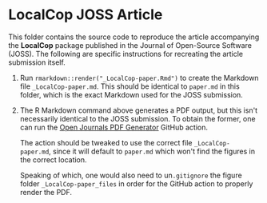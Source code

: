 # LocalCop JOSS Article

This folder contains the source code to reproduce the article accompanying the **LocalCop** package published in the Journal of Open-Source Software (JOSS).  The following are specific instructions for recreating the article submission itself.

1.  Run `rmarkdown::render("_LocalCop-paper.Rmd")` to create the Markdown file `_LocalCop-paper.md`.  This should be identical to `paper.md` in this folder, which is the exact Markdown used for the JOSS submission.

2.  The R Markdown command above generates a PDF output, but this isn't necessarily identical to the JOSS submission.  To obtain the former, one can run the [Open Journals PDF Generator](https://github.com/marketplace/actions/open-journals-pdf-generator) GitHub action.  

	The action should be tweaked to use the correct file `_LocalCop-paper.md`, since it will default to `paper.md` which won't find the figures in the correct location.
	
	Speaking of which, one would also need to un`.gitignore` the figure folder `_LocalCop-paper_files` in order for the GitHub action to properly render the PDF.
